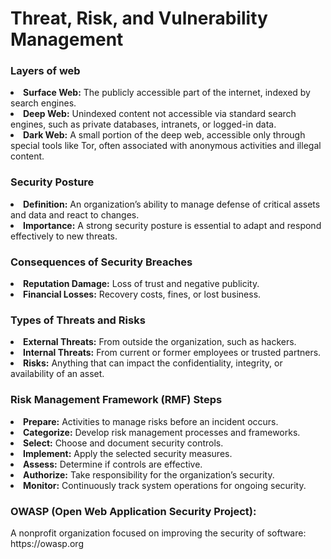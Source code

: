 

<h1>Threat, Risk, and Vulnerability Management</h1>
<h3>Layers of web</h3>
<li><strong>Surface Web:</strong> The publicly accessible part of the internet, indexed by search engines.</li>
<li><strong>Deep Web:</strong> Unindexed content not accessible via standard search engines, such as private databases, intranets, or logged-in data.</li>
<li><strong>Dark Web:</strong> A small portion of the deep web, accessible only through special tools like Tor, often associated with anonymous activities and illegal content.</li>
<h3>Security Posture</h3>
<li><strong>Definition:</strong> An organization’s ability to manage defense of critical assets and data and react to changes.</li>
<li><strong>Importance:</strong> A strong security posture is essential to adapt and respond effectively to new threats.</li>
<h3>Consequences of Security Breaches</h3>
<li><strong>Reputation Damage:</strong> Loss of trust and negative publicity.</li>
<li><strong>Financial Losses:</strong> Recovery costs, fines, or lost business.</li>
<h3>Types of Threats and Risks</h3>
<li><strong>External Threats:</strong> From outside the organization, such as hackers.</li>
<li><strong>Internal Threats:</strong> From current or former employees or trusted partners.</li>
<li><strong>Risks:</strong> Anything that can impact the confidentiality, integrity, or availability of an asset.</li>
<h3>Risk Management Framework (RMF) Steps</h3>
<li><strong>Prepare:</strong> Activities to manage risks before an incident occurs.</li>
<li><strong>Categorize:</strong> Develop risk management processes and frameworks.</li>
<li><strong>Select:</strong> Choose and document security controls.</li>
<li><strong>Implement:</strong> Apply the selected security measures.</li>
<li><strong>Assess:</strong> Determine if controls are effective.</li>
<li><strong>Authorize:</strong> Take responsibility for the organization’s security.</li>
<li><strong>Monitor:</strong> Continuously track system operations for ongoing security.</li>
<h3>OWASP (Open Web Application Security Project):</h3> A nonprofit organization focused on improving the security of software: https://owasp.org




